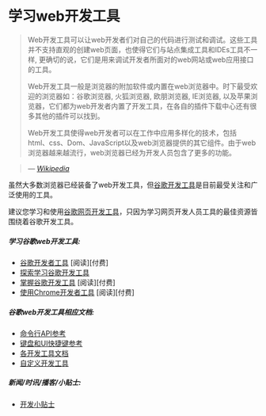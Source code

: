 # 学习web开发工具

> Web开发工具可以让web开发者们对自己的代码进行测试和调试。这些工具并不支持直观的创建web页面，也使得它们与站点集成工具和IDEs工具不一样, 更确切的说，它们是用来调试开发者所面对的web网站或web应用接口的工具。
>
> Web开发工具一般是浏览器的附加软件或内置在web浏览器中。时下最受欢迎的浏览器如：谷歌浏览器, 火狐浏览器, 欧朋浏览器, IE浏览器, 以及苹果浏览器，它们都为web开发者内置了开发工具，在各自的插件下载中心还有很多其他的插件可以找到。
>
> Web开发工具使得web开发者可以在工作中应用多样化的技术，包括html、css、Dom、JavaScript以及web浏览器提供的其它组件。由于web浏览器越来越流行，web浏览器已经为开发人员包含了更多的功能。

><cite>&#8212; [Wikipedia](https://en.wikipedia.org/wiki/Web_development_tools)</cite>

虽然大多数浏览器已经装备了web开发工具，但[谷歌开发工具](https://developers.google.com/web/tools/chrome-devtools/)是目前最受关注和广泛使用的工具。

建议您学习和使用[谷歌网页开发工具](https://developers.google.com/web/tools/chrome-devtools/)，只因为学习网页开发人员工具的最佳资源皆围绕着谷歌开发工具。

##### 学习谷歌web开发工具:

* [谷歌开发者工具](https://code.tutsplus.com/courses/chrome-developer-tools) [阅读][付费]
* [探索学习谷歌开发工具](http://discover-devtools.codeschool.com/)
* [掌握谷歌开发工具](https://frontendmasters.com/courses/chrome-dev-tools/) [阅读][付费]
* [使用Chrome开发者工具](http://www.pluralsight.com/courses/chrome-developer-tools) [阅读][付费]

##### 谷歌web开发工具相应文档:

* [命令行API参考](https://developers.google.com/web/tools/chrome-devtools/console/command-line-reference)
* [键盘和UI快捷键参考](https://developers.google.com/web/tools/iterate/inspect-styles/shortcuts)
* [各开发工具文档](https://developers.google.com/web/tools/chrome-devtools/#docs)
* [自定义开发工具](https://developer.chrome.com/devtools/docs/settings)

##### 新闻/时讯/播客/小贴士:

* [开发小贴士](https://umaar.com/dev-tips/)





















 






